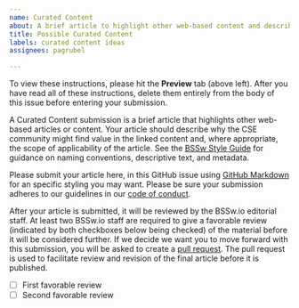 ```yaml
---
name: Curated Content
about: A brief article to highlight other web-based content and describe why the HPC/CSE community may value it.  
title: Possible Curated Content
labels: curated content ideas
assignees: pagrubel

---
```


To view these instructions, please hit the **Preview** tab (above left). After you have read all of these instructions, delete them entirely from the body of this issue before entering your submission.

A Curated Content submission is a brief article that highlights other web-based articles or content.  Your article should describe why the CSE community might find value in the linked content and, where appropriate, the scope of applicability of the article. See the [BSSw Style Guide](../StyleGuide.md) for guidance on naming conventions, descriptive text, and metadata.  

Please submit your article here, in this GitHub issue using [GitHub Markdown](https://guides.github.com/features/mastering-markdown) for an specific styling you may want. Please be sure your submission adheres to our guidelines in our [code of conduct](CODE_OF_CONDUCT.md).

After your article is submitted, it will be reviewed by the BSSw.io editorial staff. At least two BSSw.io staff are required to give a favorable review (indicated by both checkboxes below being checked) of the material before it will be considered further. If we decide we want you to move forward with this submission, you will be asked to create a [pull request](https://help.github.com/en/articles/creating-a-pull-request). The pull request is used to facilitate review and revision of the final article before it is published.

- [ ] First favorable review
- [ ] Second favorable review
